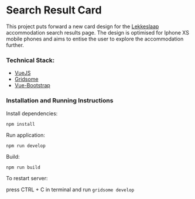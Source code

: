 # Search Result Card 

This project puts forward a new card design for the [Lekkeslaap](https://www.lekkeslaap.co.za/) accommodation search results page. The design is optimised for Iphone XS mobile phones and aims to entise the user to explore the accommodation further.

### Technical Stack:
- [VueJS](https://vuejs.org/)
- [Gridsome](https://gridsome.org/)
- [Vue-Bootstrap](https://bootstrap-vue.org/)

### Installation and Running Instructions

Install dependencies:

`npm install`

Run application:

`npm run develop`

Build:

`npm run build`

To restart server:

press CTRL + C in terminal and run `gridsome develop`
